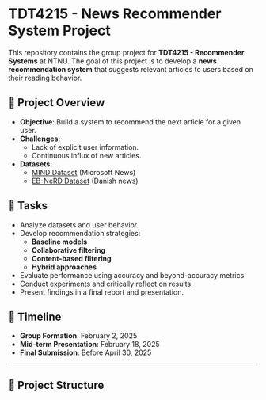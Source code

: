 # TDT4215 - News Recommender System Project

This repository contains the group project for **TDT4215 - Recommender Systems** at NTNU. The goal of this project is to develop a **news recommendation system** that suggests relevant articles to users based on their reading behavior.

## 📌 Project Overview

- **Objective**: Build a system to recommend the next article for a given user.
- **Challenges**:
  - Lack of explicit user information.
  - Continuous influx of new articles.
- **Datasets**:
  - [MIND Dataset](https://msnews.github.io/) (Microsoft News)
  - [EB-NeRD Dataset](https://recsys.eb.dk/) (Danish news)

## 🔧 Tasks

- Analyze datasets and user behavior.
- Develop recommendation strategies:
  - **Baseline models**
  - **Collaborative filtering**
  - **Content-based filtering**
  - **Hybrid approaches**
- Evaluate performance using accuracy and beyond-accuracy metrics.
- Conduct experiments and critically reflect on results.
- Present findings in a final report and presentation.

## 📅 Timeline

- **Group Formation**: February 2, 2025
- **Mid-term Presentation**: February 18, 2025
- **Final Submission**: Before April 30, 2025

---

## 📂 Project Structure


